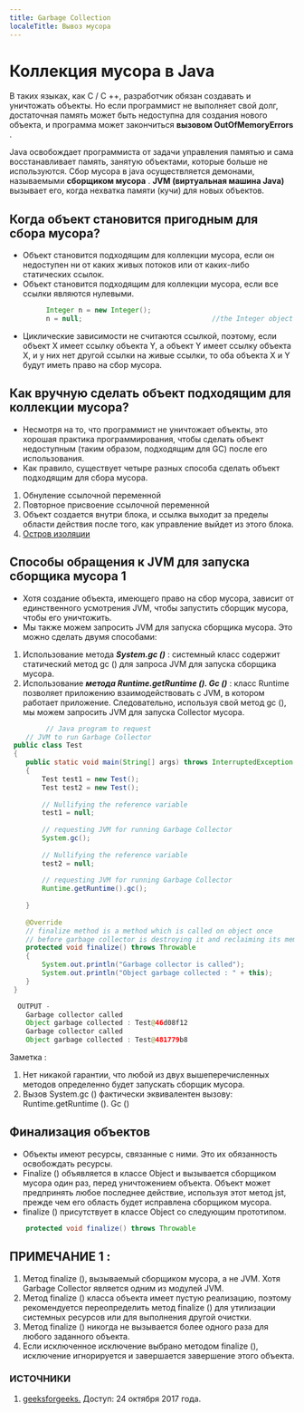 ```yaml
---
title: Garbage Collection
localeTitle: Вывоз мусора
---
```

# Коллекция мусора в Java

В таких языках, как C / C ++, разработчик обязан создавать и уничтожать объекты. Но если программист не выполняет свой долг, достаточная память может быть недоступна для создания нового объекта, и программа может закончиться **вызовом OutOfMemoryErrors** .

Java освобождает программиста от задачи управления памятью и сама восстанавливает память, занятую объектами, которые больше не используются. Сбор мусора в java осуществляется демонами, называемыми **сборщиком мусора** . **JVM (виртуальная машина Java)** вызывает его, когда нехватка памяти (кучи) для новых объектов.

## Когда объект становится пригодным для сбора мусора?

*   Объект становится подходящим для коллекции мусора, если он недоступен ни от каких живых потоков или от каких-либо статических ссылок.
*   Объект становится подходящим для коллекции мусора, если все ссылки являются нулевыми.

```java
         Integer n = new Integer(); 
         n = null;                                //the Integer object is no longer accessible 
```

*   Циклические зависимости не считаются ссылкой, поэтому, если объект X имеет ссылку объекта Y, а объект Y имеет ссылку объекта X, и у них нет другой ссылки на живые ссылки, то оба объекта X и Y будут иметь право на сбор мусора.

## Как вручную сделать объект подходящим для коллекции мусора?

*   Несмотря на то, что программист не уничтожает объекты, это хорошая практика программирования, чтобы сделать объект недоступным (таким образом, подходящим для GC) после его использования.
*   Как правило, существует четыре разных способа сделать объект подходящим для сбора мусора.

1.  Обнуление ссылочной переменной
2.  Повторное присвоение ссылочной переменной
3.  Объект создается внутри блока, и ссылка выходит за пределы области действия после того, как управление выйдет из этого блока.
4.  [Остров изоляции](http://www.geeksforgeeks.org/island-of-isolation-in-java/)

## Способы обращения к JVM для запуска сборщика мусора 1

*   Хотя создание объекта, имеющего право на сбор мусора, зависит от единственного усмотрения JVM, чтобы запустить сборщик мусора, чтобы его уничтожить.
*   Мы также можем запросить JVM для запуска сборщика мусора. Это можно сделать двумя способами:

1.  Использование метода _**System.gc ()**_ : системный класс содержит статический метод gc () для запроса JVM для запуска сборщика мусора.
2.  Использование _**метода Runtime.getRuntime (). Gc ()**_ : класс Runtime позволяет приложению взаимодействовать с JVM, в котором работает приложение. Следовательно, используя свой метод gc (), мы можем запросить JVM для запуска Collector мусора.

```java
         // Java program to request 
    // JVM to run Garbage Collector 
 public class Test 
 { 
    public static void main(String[] args) throws InterruptedException 
    { 
        Test test1 = new Test(); 
        Test test2 = new Test(); 
 
        // Nullifying the reference variable 
        test1 = null; 
 
        // requesting JVM for running Garbage Collector 
        System.gc(); 
 
        // Nullifying the reference variable 
        test2 = null; 
 
        // requesting JVM for running Garbage Collector 
        Runtime.getRuntime().gc(); 
 
    } 
 
    @Override 
    // finalize method is a method which is called on object once 
    // before garbage collector is destroying it and reclaiming its memory 
    protected void finalize() throws Throwable 
    { 
        System.out.println("Garbage collector is called"); 
        System.out.println("Object garbage collected : " + this); 
    } 
 } 
```

```java
  OUTPUT - 
    Garbage collector called 
    Object garbage collected : Test@46d08f12 
    Garbage collector called 
    Object garbage collected : Test@481779b8 
```

Заметка :

1.  Нет никакой гарантии, что любой из двух вышеперечисленных методов определенно будет запускать сборщик мусора.
2.  Вызов System.gc () фактически эквивалентен вызову: Runtime.getRuntime (). Gc ()

## Финализация объектов

*   Объекты имеют ресурсы, связанные с ними. Это их обязанность освобождать ресурсы.
*   Finalize () объявляется в классе Object и вызывается сборщиком мусора один раз, перед уничтожением объекта. Объект может предпринять любое последнее действие, используя этот метод jst, прежде чем его область будет исправлена ​​сборщиком мусора.
*   finalize () присутствует в классе Object со следующим прототипом.

```java
    protected void finalize() throws Throwable 
```

## ПРИМЕЧАНИЕ 1 :

1.  Метод finalize (), вызываемый сборщиком мусора, а не JVM. Хотя Garbage Collector является одним из модулей JVM.
2.  Метод finalize () класса объекта имеет пустую реализацию, поэтому рекомендуется переопределить метод finalize () для утилизации системных ресурсов или для выполнения другой очистки.
3.  Метод finalize () никогда не вызывается более одного раза для любого заданного объекта.
4.  Если исключенное исключение выбрано методом finalize (), исключение игнорируется и завершается завершение этого объекта.

### ИСТОЧНИКИ

1.  [geeksforgeeks.](http://www.geeksforgeeks.org/garbage-collection-java/) Доступ: 24 октября 2017 года.